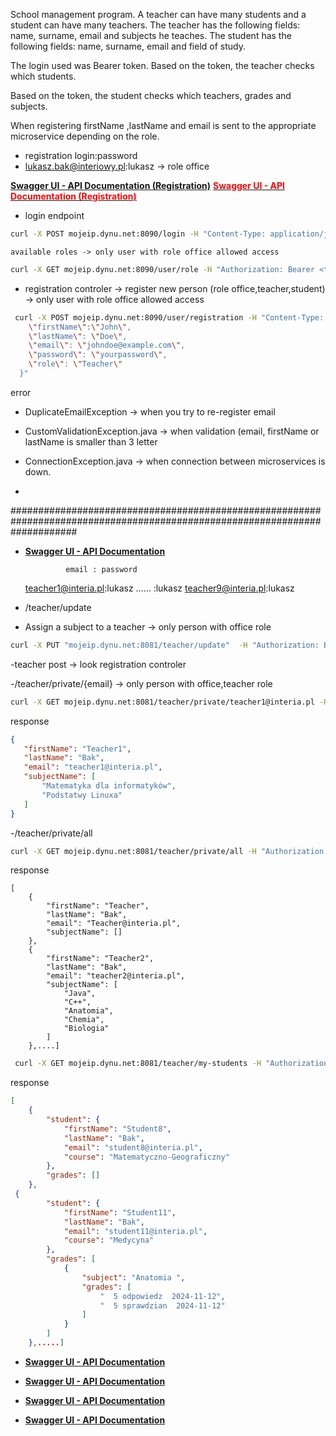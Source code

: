 School management program. A teacher can have many students and a student can have many teachers.
The teacher has the following fields: name, surname, email and subjects he teaches.
The student has the following fields: name, surname, email and field of study.

The login used was Bearer token. 
Based on the token, the teacher checks which students.

Based on the token, the student checks which teachers, grades and subjects.



When registering firstName ,lastName and email 
is sent to the appropriate microservice depending on the role.

- registration  login:password
- lukasz.bak@interiowy.pl:lukasz  ->  role office

[**__Swagger UI - API Documentation (Registration)__**](http://mojeip.dynu.net:8090/webjars/swagger-ui/index.html)
[<span style="color:red;">**Swagger UI - API Documentation (Registration)**</span>](http://mojeip.dynu.net:8090/webjars/swagger-ui/index.html)






 - login endpoint
  ```bash
  curl -X POST mojeip.dynu.net:8090/login -H "Content-Type: application/json" -d "{\"email\": \"lukasz.bak@interiowy.pl\", \"password\": \"lukasz\"}"
  ````

    available roles -> only user with role office allowed access
    
 ```bash
 curl -X GET mojeip.dynu.net:8090/user/role -H "Authorization: Bearer <token>"
 ````

- registration controler ->  register  new person (role office,teacher,student)  -> only user with role office allowed access
```bash
 curl -X POST mojeip.dynu.net:8090/user/registration -H "Content-Type: application/json" -H "Authorization: Bearer <token> " -d "{
    \"firstName\":\"John\",
    \"lastName\": \"Doe\",
    \"email\": \"johndoe@example.com\",
    \"password\": \"yourpassword\",
    \"role\": \"Teacher\"
  }"
````

  error
   - DuplicateEmailException ->  when you try to re-register email
   - CustomValidationException.java -> when  validation (email, firstName or lastName is smaller than 3 letter
   - ConnectionException.java  -> when   connection between microservices  is down.
     
- 
############################################################################################################################

- **[Swagger UI - API Documentation](http://mojeip.dynu.net:8081/webjars/swagger-ui/index.html)**

               email : password
  teacher1@interia.pl:lukasz
  ......             :lukasz
  teacher9@interia.pl:lukasz

- /teacher/update
- Assign a subject to a teacher  -> only person with office role
```bash
curl -X PUT "mojeip.dynu.net:8081/teacher/update"  -H "Authorization: Bearer <token>"  -H "Content-Type: application/json"  -d "{\"email\": \"teacher email\", \"subjects\": [\"subject\", \"subject1\"]}"
````

 -teacher post -> look registration controler

 -/teacher/private/{email} -> only person with office,teacher role

 ```bash
 curl -X GET mojeip.dynu.net:8081/teacher/private/teacher1@interia.pl -H "Authorization: Bearer <token>"
```

 response 

 ```json
{
    "firstName": "Teacher1",
    "lastName": "Bak",
    "email": "teacher1@interia.pl",
    "subjectName": [
        "Matematyka dla informatyków",
        "Podstatwy Linuxa"
    ]
}
````
-/teacher/private/all

 ```bash
 curl -X GET mojeip.dynu.net:8081/teacher/private/all -H "Authorization: Bearer <token>"
```

 response 

```
[
    {
        "firstName": "Teacher",
        "lastName": "Bak",
        "email": "Teacher@interia.pl",
        "subjectName": []
    },
    {
        "firstName": "Teacher2",
        "lastName": "Bak",
        "email": "teacher2@interia.pl",
        "subjectName": [
            "Java",
            "C++",
            "Anatomia",
            "Chemia",
            "Biologia"
        ]
    },....]
```


```bash
 curl -X GET mojeip.dynu.net:8081/teacher/my-students -H "Authorization: Bearer <token>"
```

 response

```json
[
    {
        "student": {
            "firstName": "Student8",
            "lastName": "Bak",
            "email": "student8@interia.pl",
            "course": "Matematyczno-Geograficzny"
        },
        "grades": []
    },
 {
        "student": {
            "firstName": "Student11",
            "lastName": "Bak",
            "email": "student11@interia.pl",
            "course": "Medycyna"
        },
        "grades": [
            {
                "subject": "Anatomia ",
                "grades": [
                    "  5 odpowiedz  2024-11-12",
                    "  5 sprawdzian  2024-11-12"
                ]
            }
        ]
    },.....]
```












- **[Swagger UI - API Documentation](http://51.79.251.86:8082/webjars/swagger-ui/index.html)**

- **[Swagger UI - API Documentation](http://51.79.251.86:8083/webjars/swagger-ui/index.html)**

- **[Swagger UI - API Documentation](http://51.79.251.86:8084/webjars/swagger-ui/index.html)**

 - **[Swagger UI - API Documentation](http://51.79.251.86:8085/webjars/swagger-ui/index.html)**

